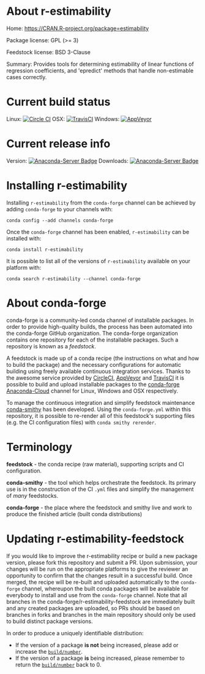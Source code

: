 About r-estimability
====================

Home: https://CRAN.R-project.org/package=estimability

Package license: GPL (>= 3)

Feedstock license: BSD 3-Clause

Summary: Provides tools for determining estimability of linear functions of regression coefficients,  and 'epredict' methods that handle non-estimable cases correctly.



Current build status
====================

Linux: [![Circle CI](https://circleci.com/gh/conda-forge/r-estimability-feedstock.svg?style=shield)](https://circleci.com/gh/conda-forge/r-estimability-feedstock)
OSX: [![TravisCI](https://travis-ci.org/conda-forge/r-estimability-feedstock.svg?branch=master)](https://travis-ci.org/conda-forge/r-estimability-feedstock)
Windows: [![AppVeyor](https://ci.appveyor.com/api/projects/status/github/conda-forge/r-estimability-feedstock?svg=True)](https://ci.appveyor.com/project/conda-forge/r-estimability-feedstock/branch/master)

Current release info
====================
Version: [![Anaconda-Server Badge](https://anaconda.org/conda-forge/r-estimability/badges/version.svg)](https://anaconda.org/conda-forge/r-estimability)
Downloads: [![Anaconda-Server Badge](https://anaconda.org/conda-forge/r-estimability/badges/downloads.svg)](https://anaconda.org/conda-forge/r-estimability)

Installing r-estimability
=========================

Installing `r-estimability` from the `conda-forge` channel can be achieved by adding `conda-forge` to your channels with:

```
conda config --add channels conda-forge
```

Once the `conda-forge` channel has been enabled, `r-estimability` can be installed with:

```
conda install r-estimability
```

It is possible to list all of the versions of `r-estimability` available on your platform with:

```
conda search r-estimability --channel conda-forge
```


About conda-forge
=================

conda-forge is a community-led conda channel of installable packages.
In order to provide high-quality builds, the process has been automated into the
conda-forge GitHub organization. The conda-forge organization contains one repository
for each of the installable packages. Such a repository is known as a *feedstock*.

A feedstock is made up of a conda recipe (the instructions on what and how to build
the package) and the necessary configurations for automatic building using freely
available continuous integration services. Thanks to the awesome service provided by
[CircleCI](https://circleci.com/), [AppVeyor](http://www.appveyor.com/)
and [TravisCI](https://travis-ci.org/) it is possible to build and upload installable
packages to the [conda-forge](https://anaconda.org/conda-forge)
[Anaconda-Cloud](http://docs.anaconda.org/) channel for Linux, Windows and OSX respectively.

To manage the continuous integration and simplify feedstock maintenance
[conda-smithy](http://github.com/conda-forge/conda-smithy) has been developed.
Using the ``conda-forge.yml`` within this repository, it is possible to re-render all of
this feedstock's supporting files (e.g. the CI configuration files) with ``conda smithy rerender``.


Terminology
===========

**feedstock** - the conda recipe (raw material), supporting scripts and CI configuration.

**conda-smithy** - the tool which helps orchestrate the feedstock.
                   Its primary use is in the construction of the CI ``.yml`` files
                   and simplify the management of *many* feedstocks.

**conda-forge** - the place where the feedstock and smithy live and work to
                  produce the finished article (built conda distributions)


Updating r-estimability-feedstock
=================================

If you would like to improve the r-estimability recipe or build a new
package version, please fork this repository and submit a PR. Upon submission,
your changes will be run on the appropriate platforms to give the reviewer an
opportunity to confirm that the changes result in a successful build. Once
merged, the recipe will be re-built and uploaded automatically to the
`conda-forge` channel, whereupon the built conda packages will be available for
everybody to install and use from the `conda-forge` channel.
Note that all branches in the conda-forge/r-estimability-feedstock are
immediately built and any created packages are uploaded, so PRs should be based
on branches in forks and branches in the main repository should only be used to
build distinct package versions.

In order to produce a uniquely identifiable distribution:
 * If the version of a package **is not** being increased, please add or increase
   the [``build/number``](http://conda.pydata.org/docs/building/meta-yaml.html#build-number-and-string).
 * If the version of a package **is** being increased, please remember to return
   the [``build/number``](http://conda.pydata.org/docs/building/meta-yaml.html#build-number-and-string)
   back to 0.
